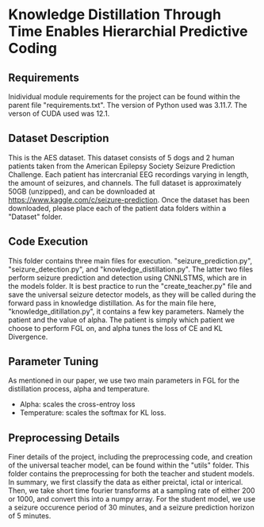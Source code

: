 # Knowledge Distillation Through Time Enables Hierarchial Predictive Coding #

## Requirements ## 

Inidividual module requirements for the project can be found within the parent file "requirements.txt". The version of Python used was 3.11.7. The verson of CUDA used was 12.1.

## Dataset Description ##

This is the AES dataset. This dataset consists of 5 dogs and 2 human patients taken from the American Epilepsy Society Seizure Prediction Challenge. Each patient has intercranial EEG recordings varying in length, the amount of seizures, and channels. The full dataset is approximately 50GB (unzipped), and can be downloaded at https://www.kaggle.com/c/seizure-prediction. Once the dataset has been downloaded, please place each of the patient data folders within a "Dataset" folder. 

## Code Execution ##

This folder contains three main files for execution. "seizure_prediction.py", "seizure_detection.py", and "knowledge_distillation.py". The latter two files perform seizure prediction and detection using CNNLSTMS, which are in the models folder. It is best practice to run the "create_teacher.py" file and save the universal seizure detector models, as they will be called during the forward pass in knowledge distillation. As for the main file here, "knowledge_ditillation.py", it contains a few key parameters. Namely the patient and the value of alpha. The patient is simply which patient we choose to perform FGL on, and alpha tunes the loss of CE and KL Divergence. 

## Parameter Tuning ## 

As mentioned in our paper, we use two main parameters in FGL for the distillation process, alpha and temperature. 
* Alpha: scales the cross-entroy loss
* Temperature: scales the softmax for KL loss. 

## Preprocessing Details ##

Finer details of the project, including the preprocessing code, and creation of the universal teacher model, can be found within the "utils" folder. This folder contains the preprocessing for both the teacher and student models. In summary, we first classify the data as either preictal, ictal or interical. Then, we take short time fourier transforms at a sampling rate of either 200 or 1000, and convert this into a numpy array. For the student model, we use a seizure occurence period of 30 minutes, and a seizure prediction horizon of 5 minutes.